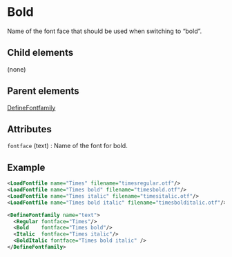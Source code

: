 # Bold



Name of the font face that should be used when switching to “bold”.



##  Child elements

(none)

##  Parent elements

[DefineFontfamily](../definefontfamily.md)


## Attributes



`fontface` (text)
:   Name of the font for bold.




## Example

```xml
<LoadFontfile name="Times" filename="timesregular.otf"/>
<LoadFontfile name="Times bold" filename="timesbold.otf"/>
<LoadFontfile name="Times italic" filename="timesitalic.otf"/>
<LoadFontfile name="Times bold italic" filename="timesbolditalic.otf"/>

<DefineFontfamily name="text">
  <Regular fontface="Times"/>
  <Bold    fontface="Times bold"/>
  <Italic  fontface="Times italic"/>
  <BoldItalic fontface="Times bold italic" />
</DefineFontfamily>

```





